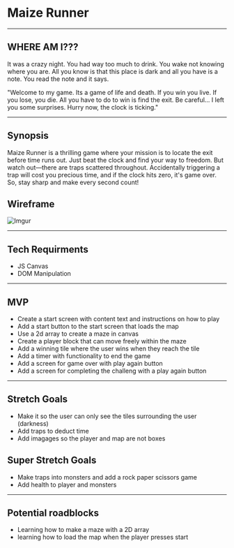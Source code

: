 # Maize Runner
------------------------------------------------------------------------
## WHERE AM I??? 

It was a crazy night. You had way too much to drink. You wake not knowing where you are. All you know is that this place is dark and all you have is a note. You read the note and it says. 

"Welcome to my game. Its a game of life and death. If you win you live.  If you lose, you die. All you have to do to win is find the exit. Be careful... I left you some surprises. Hurry now, the clock is ticking."

------------------------------------------------------------------------
## Synopsis

Maize Runner is a thrilling game where your mission is to locate the exit before time runs out. Just beat the clock and find your way to freedom. But watch out—there are traps scattered throughout. Accidentally triggering a trap will cost you precious time, and if the clock hits zero, it's game over. So, stay sharp and make every second count!

## Wireframe

![Imgur](https://i.imgur.com/k9IzCpR.png)

------------------------------------------------------------------------
## Tech Requirments

* JS Canvas
* DOM Manipulation
------------------------------------------------------------------------
## MVP

* Create a start screen with content text and instructions on how to play
* Add a start button to the start screen that loads the map
* Use a 2d array to create a maze in canvas
* Create a player block that can move freely within the maze
* Add a winning tile where the user wins when they reach the tile
* Add a timer with functionality to end the game
* Add a screen for game over with play again button
* Add a screen for completing the challeng with a play again button

-------------------------------------------------------------------------
## Stretch Goals

* Make it so the user can only see the tiles surrounding the user (darkness)
* Add traps to deduct time
* Add imagages so the player and map are not boxes 

## Super Stretch Goals

* Make traps into monsters and add a rock paper scissors game
* Add health to player and monsters

--------------------------------------------------------------------------
## Potential roadblocks

* Learning how to make a maze with a 2D array
* learning how to load the map when the player presses start




